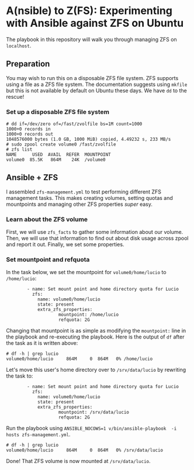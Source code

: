 # A(nsible) to Z(FS): Experimenting with Ansible against ZFS on Ubuntu
The playbook in this repository will walk you through managing ZFS on `localhost`. 

## Preparation
You may wish to run this on a disposable ZFS file system. ZFS supports using a file as a ZFS file system. The documentation suggests using `mkfile` but this is not available by default on Ubuntu these days. We have `dd` to the rescue! 

### Set up a disposable ZFS file system
```
# dd if=/dev/zero of=/fast/zvolfile bs=1M count=1000
1000+0 records in
1000+0 records out
1048576000 bytes (1.0 GB, 1000 MiB) copied, 4.49232 s, 233 MB/s
# sudo zpool create volume0 /fast/zvolfile 
# zfs list
NAME      USED  AVAIL  REFER  MOUNTPOINT
volume0  85.5K   864M    24K  /volume0
```

## Ansible + ZFS
I assembled `zfs-management.yml` to test performing different ZFS management tasks. This makes creating volumes, setting quotas and mountpoints and managing other ZFS properties *super* easy. 
### Learn about the ZFS volume
First, we will use `zfs_facts` to gather some information about our volume.
Then, we will use that information to find out about disk usage across zpool and report it out.
Finally, we set some properties.

### Set mountpoint and refquota
In the task below, we set the mountpoint for `volume0/home/lucio` to `/home/lucio`:

```
        - name: Set mount point and home directory quota for Lucio
          zfs:
            name: volume0/home/lucio
            state: present
            extra_zfs_properties:
                    mountpoint: /home/lucio
                    refquota: 2G 
```

Changing that mountpoint is as simple as modifying the `mountpoint:` line in the playbook and re-executing the playbook.
Here is the output of `df` after the task as it is written above:

```
# df -h | grep lucio
volume0/home/lucio     864M     0  864M   0% /home/lucio
```
Let's move this user's home directory over to `/srv/data/lucio` by rewriting the task to:

```
        - name: Set mount point and home directory quota for Lucio
          zfs:
            name: volume0/home/lucio
            state: present
            extra_zfs_properties:
                    mountpoint: /srv/data/lucio
                    refquota: 2G
```

Run the playbook using `ANSIBLE_NOCOWS=1 v/bin/ansible-playbook  -i hosts zfs-management.yml`. 

```
# df -h | grep lucio
volume0/home/lucio     864M     0  864M   0% /srv/data/lucio
```

Done! That ZFS volume is now mounted at `/srv/data/lucio`.
